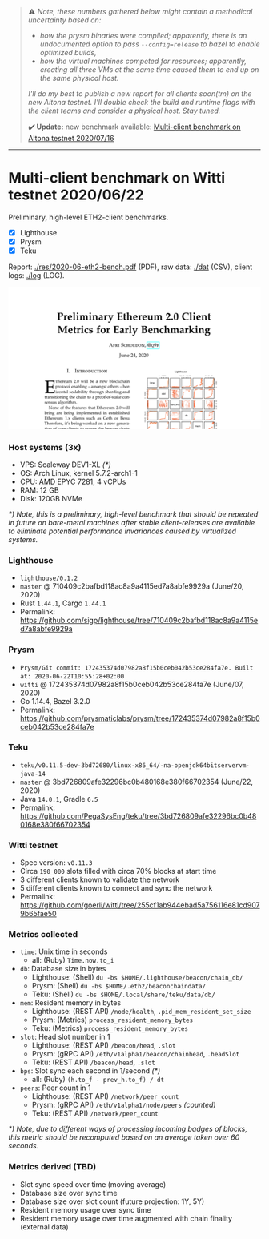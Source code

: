 > ⚠️ _Note, these numbers gathered below might contain a methodical uncertainty based on:_
> * _how the prysm binaries were compiled; apparently, there is an undocumented option to pass `--config=release` to bazel to enable optimized builds,_
> * _how the virtual machines competed for resources; apparently, creating all three VMs at the same time caused them to end up on the same physical host._
>
> _I'll do my best to publish a new report for all clients soon(tm) on the new Altona testnet. I'll double check the build and runtime flags with the client teams and consider a physical host. Stay tuned._
>
> **:heavy_check_mark: Update:** new benchmark available: [Multi-client benchmark on Altona testnet 2020/07/16](https://github.com/q9f/eth2-bench-2020-07)

---

# Multi-client benchmark on Witti testnet 2020/06/22
Preliminary, high-level ETH2-client benchmarks.
- [x] Lighthouse
- [x] Prysm
- [x] Teku

Report: [./res/2020-06-eth2-bench.pdf](./res/2020-06-eth2-bench.pdf) (PDF), raw data: [./dat](./dat) (CSV), client logs: [./log](./log) (LOG).

![report](./res/cover.png)

### Host systems (3x)
- VPS: Scaleway DEV1-XL _(*)_
- OS: Arch Linux, kernel 5.7.2-arch1-1
- CPU: AMD EPYC 7281, 4 vCPUs
- RAM: 12 GB
- Disk: 120GB NVMe

_*) Note, this is a preliminary, high-level benchmark that should be repeated in future on bare-metal machines after stable client-releases are available to eliminate potential performance invariances caused by virtualized systems._

### Lighthouse
- `lighthouse/0.1.2`
- `master` @ 710409c2bafbd118ac8a9a4115ed7a8abfe9929a (June/20, 2020)
- Rust `1.44.1`, Cargo `1.44.1`
- Permalink: https://github.com/sigp/lighthouse/tree/710409c2bafbd118ac8a9a4115ed7a8abfe9929a

### Prysm
- `Prysm/Git commit: 172435374d07982a8f15b0ceb042b53ce284fa7e. Built at: 2020-06-22T10:55:28+02:00`
- `witti` @ 172435374d07982a8f15b0ceb042b53ce284fa7e (June/07, 2020)
- Go 1.14.4, Bazel 3.2.0
- Permalink: https://github.com/prysmaticlabs/prysm/tree/172435374d07982a8f15b0ceb042b53ce284fa7e

### Teku
- `teku/v0.11.5-dev-3bd72680/linux-x86_64/-na-openjdk64bitservervm-java-14`
- `master` @ 3bd726809afe32296bc0b480168e380f66702354 (June/22, 2020)
- Java `14.0.1`, Gradle `6.5`
- Permalink: https://github.com/PegaSysEng/teku/tree/3bd726809afe32296bc0b480168e380f66702354

### Witti testnet
- Spec version: `v0.11.3`
- Circa `190_000` slots filled with circa 70% blocks at start time
- 3 different clients known to validate the network
- 5 different clients known to connect and sync the network
- Permalink: https://github.com/goerli/witti/tree/255cf1ab944ebad5a756116e81cd9079b65fae50

### Metrics collected
- `time`: Unix time in seconds
  - all: (Ruby) `Time.now.to_i`
- `db`: Database size in bytes
  - Lighthouse: (Shell) `du -bs $HOME/.lighthouse/beacon/chain_db/`
  - Prysm: (Shell) `du -bs $HOME/.eth2/beaconchaindata/`
  - Teku: (Shell) `du -bs $HOME/.local/share/teku/data/db/`
- `mem`: Resident memory in bytes
  - Lighthouse: (REST API) `/node/health`, `.pid_mem_resident_set_size`
  - Prysm: (Metrics) `process_resident_memory_bytes`
  - Teku: (Metrics) `process_resident_memory_bytes`
- `slot`: Head slot number in 1
  - Lighthouse: (REST API) `/beacon/head`, `.slot`
  - Prysm: (gRPC API) `/eth/v1alpha1/beacon/chainhead`, `.headSlot`
  - Teku: (REST API) `/beacon/head`, `.slot`
- `bps`: Slot sync each second in 1/second _(*)_
  - all: (Ruby) `(h.to_f - prev_h.to_f) / dt`
- `peers`: Peer count in 1
  - Lighthouse: (REST API) `/network/peer_count`
  - Prysm: (gRPC API) `/eth/v1alpha1/node/peers` _(counted)_
  - Teku: (REST API) `/network/peer_count`

_*) Note, due to different ways of processing incoming badges of blocks, this metric should be recomputed based on an average taken over 60 seconds._

### Metrics derived (TBD)
- Slot sync speed over time (moving average)
- Database size over sync time
- Database size over slot count (future projection: 1Y, 5Y)
- Resident memory usage over sync time
- Resident memory usage over time augmented with chain finality (external data)
